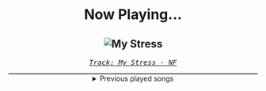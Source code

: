 <div align="center"> 
<h1>Now Playing...</h1>

![My Stress](https://i.scdn.co/image/ab67616d00001e02942a0c9ac8f1def7c8805044)
--
_<samp><a href="https://open.spotify.com/track/0aQA9DP54h37OevE7hRc2a">Track: My Stress - NF</a></samp>_

<div style="border: 1px #4B5054 solid"></div>
<details>
  <summary>
    Previous played songs
  </summary>
  <table>
    <thead>
      <tr>
        <th>
          Artist
        </th>
        <th>
          Song
        </th>
        <th>
          Link
        </th>
      </tr>
    </thead>
    <tbody>
      <tr><td>NF</td><td>My Stress</td><td><a href="https://open.spotify.com/track/0aQA9DP54h37OevE7hRc2a">https://open.spotify.com/track/0aQA9DP54h37OevE7hRc2a</a></td></tr><tr><td>NF</td><td>I Miss The Days</td><td><a href="https://open.spotify.com/track/3ebfDw8WEbf0DxGh47R2lo">https://open.spotify.com/track/3ebfDw8WEbf0DxGh47R2lo</a></td></tr><tr><td>NF</td><td>Let Me Go</td><td><a href="https://open.spotify.com/track/2PqSOrlabozEH6KXs7BvQr">https://open.spotify.com/track/2PqSOrlabozEH6KXs7BvQr</a></td></tr><tr><td>NF</td><td>Change</td><td><a href="https://open.spotify.com/track/4cBlIM5AjnQ74f52Dv7T5K">https://open.spotify.com/track/4cBlIM5AjnQ74f52Dv7T5K</a></td></tr><tr><td>NF</td><td>The Search</td><td><a href="https://open.spotify.com/track/3oLe5ZILASG8vU5dxIMfLY">https://open.spotify.com/track/3oLe5ZILASG8vU5dxIMfLY</a></td></tr><tr><td>NF</td><td>PRIDEFUL</td><td><a href="https://open.spotify.com/track/1YEXlV81t42IuXMnL600rg">https://open.spotify.com/track/1YEXlV81t42IuXMnL600rg</a></td></tr><tr><td>NF</td><td>JUST LIKE YOU</td><td><a href="https://open.spotify.com/track/7tTRFVlFzk6yTnoMcParmi">https://open.spotify.com/track/7tTRFVlFzk6yTnoMcParmi</a></td></tr><tr><td>NF</td><td>THAT'S A JOKE</td><td><a href="https://open.spotify.com/track/27a0ydWvFCt4jgl9m61lS1">https://open.spotify.com/track/27a0ydWvFCt4jgl9m61lS1</a></td></tr><tr><td>NF</td><td>PAID MY DUES</td><td><a href="https://open.spotify.com/track/6ziQdexOHyC2gkZ1iNoi1w">https://open.spotify.com/track/6ziQdexOHyC2gkZ1iNoi1w</a></td></tr><tr><td>NF</td><td>TRUST</td><td><a href="https://open.spotify.com/track/2FSVMyqLldC36p0deIYvI9">https://open.spotify.com/track/2FSVMyqLldC36p0deIYvI9</a></td></tr><tr><td>NF</td><td>CLOUDS - Edit</td><td><a href="https://open.spotify.com/track/4eL4EOrlxrKK9TmyVjueXd">https://open.spotify.com/track/4eL4EOrlxrKK9TmyVjueXd</a></td></tr><tr><td>NF</td><td>DRIFTING</td><td><a href="https://open.spotify.com/track/2hRlHXzOf14ArYmOPeAXsa">https://open.spotify.com/track/2hRlHXzOf14ArYmOPeAXsa</a></td></tr><tr><td>NF</td><td>MOTTO</td><td><a href="https://open.spotify.com/track/3q9PVufz68TRvOao25IMNk">https://open.spotify.com/track/3q9PVufz68TRvOao25IMNk</a></td></tr><tr><td>Killswitch Engage</td><td>The End of Heartache</td><td><a href="https://open.spotify.com/track/2nUy0ifVE7UwtOK4rugFsP">https://open.spotify.com/track/2nUy0ifVE7UwtOK4rugFsP</a></td></tr><tr><td>Nine Lashes</td><td>Anthem Of The Lonely</td><td><a href="https://open.spotify.com/track/1bKRtH1leT7y003VikaXUc">https://open.spotify.com/track/1bKRtH1leT7y003VikaXUc</a></td></tr><tr><td>Thousand Foot Krutch</td><td>War of Change</td><td><a href="https://open.spotify.com/track/1qUHD9oPIMFHKpR12NY2KC">https://open.spotify.com/track/1qUHD9oPIMFHKpR12NY2KC</a></td></tr><tr><td>Egypt Central</td><td>White Rabbit - EC Version</td><td><a href="https://open.spotify.com/track/7yPjd4QJUfytp1WEsrk7Vb">https://open.spotify.com/track/7yPjd4QJUfytp1WEsrk7Vb</a></td></tr><tr><td>Evanescence</td><td>Bring Me To Life</td><td><a href="https://open.spotify.com/track/0COqiPhxzoWICwFCS4eZcp">https://open.spotify.com/track/0COqiPhxzoWICwFCS4eZcp</a></td></tr><tr><td>Breaking Benjamin</td><td>Blood</td><td><a href="https://open.spotify.com/track/7gQ7DfSSc3b8e4cHtFnDxu">https://open.spotify.com/track/7gQ7DfSSc3b8e4cHtFnDxu</a></td></tr><tr><td>Red</td><td>Breathe Into Me</td><td><a href="https://open.spotify.com/track/0DLjcGTmH2NV9AjzecAGT6">https://open.spotify.com/track/0DLjcGTmH2NV9AjzecAGT6</a></td></tr>
    </tbody>
  </table>
</details>

</div>
